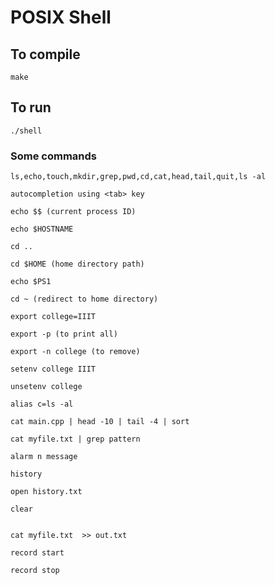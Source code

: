 # POSIX Shell
 

## To compile

```
make
```

## To run

```
./shell
```

### Some commands

```
ls,echo,touch,mkdir,grep,pwd,cd,cat,head,tail,quit,ls -al
```

```
autocompletion using <tab> key
```

```
echo $$ (current process ID)
```

```
echo $HOSTNAME
```

```
cd ..
```

```
cd $HOME (home directory path)
```

```
echo $PS1
```

```
cd ~ (redirect to home directory)
```

```
export college=IIIT

```

```
export -p (to print all)
```

```
export -n college (to remove)
```

```
setenv college IIIT
```

```
unsetenv college

```

```
alias c=ls -al

```

```
cat main.cpp | head -10 | tail -4 | sort

```

```
cat myfile.txt | grep pattern
```

```
alarm n message
```

```
history
```

```
open history.txt
```

```
clear
```

```

cat myfile.txt  >> out.txt

```

```
record start
```

```
record stop

```
